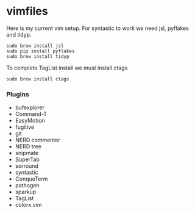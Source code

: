 vimfiles
========
Here is my current vim setup. For syntastic to work we need jsl, pyflakes and tidyp.

    sudo brew install jsl
    sudo pip install pyflakes
    sudo brew install tidyp

To complete TagList install we must install ctags

    sudo brew install ctags

### Plugins
- bufexplorer
- Command-T
- EasyMotion
- fugitive
- git
- NERD commenter
- NERD tree
- snipmate
- SuperTab
- sorround
- syntastic
- ConqueTerm
- pathogen
- sparkup
- TagList
- colorx.vim
